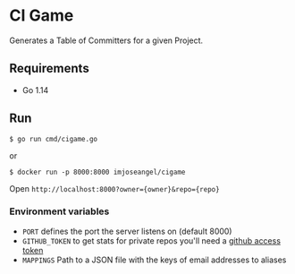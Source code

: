# CI Game

Generates a Table of Committers for a given Project.

## Requirements

- Go 1.14

## Run

`$ go run cmd/cigame.go`

or

`$ docker run -p 8000:8000 imjoseangel/cigame`

Open `http://localhost:8000?owner={owner}&repo={repo}`

### Environment variables

- `PORT` defines the port the server listens on (default 8000)
- `GITHUB_TOKEN` to get stats for private repos you'll need a [github access token](https://github.com/settings/tokens)
- `MAPPINGS` Path to a JSON file with the keys of email addresses to aliases
